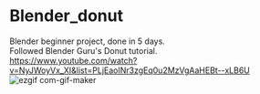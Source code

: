 # Blender_donut  
Blender beginner project, done in 5 days.  
Followed Blender Guru's Donut tutorial.  
https://www.youtube.com/watch?v=NyJWoyVx_XI&list=PLjEaoINr3zgEq0u2MzVgAaHEBt--xLB6U
![ezgif com-gif-maker](https://user-images.githubusercontent.com/60554820/119236712-832a9e80-bafe-11eb-84c6-4b3e9fb90670.gif)
